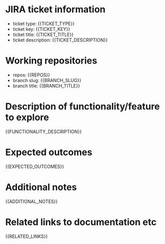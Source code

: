# JIRA ticket information

* ticket type: {{TICKET_TYPE}}
* ticket key: {{TICKET_KEY}}
* ticket title: {{TICKET_TITLE}}
* ticket description: {{TICKET_DESCRIPTION}}

# Working repositories

* repos: {{REPOS}}
* branch slug: {{BRANCH_SLUG}}
* branch title: {{BRANCH_TITLE}}

# Description of functionality/feature to explore

{{FUNCTIONALITY_DESCRIPTION}}

# Expected outcomes

{{EXPECTED_OUTCOMES}}

# Additional notes

{{ADDITIONAL_NOTES}}

# Related links to documentation etc

{{RELATED_LINKS}}